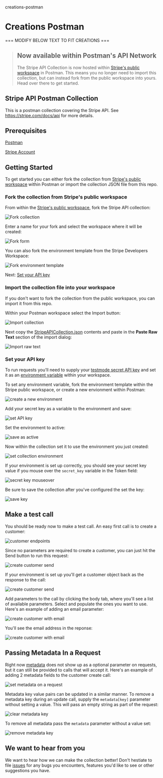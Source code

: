 creations-postman
# Creations Postman


=== MODIFY BELOW TEXT TO FIT CREATIONS ===



> ## Now available within Postman's API Network
> The Stripe API Collection is now hosted within [Stripe's public workspace](https://www.postman.com/stripedev/workspace/stripe-developers/overview) in Postman.  This means you no longer need to import this collection, but can instead fork from the public workspace into yours. Head over there to get started. 
## Stripe API Postman Collection
This is a postman collection covering the Stripe API. See https://stripe.com/docs/api for more details.
## Prerequisites
[Postman](https://www.getpostman.com/downloads/)

[Stripe Account](https://dashboard.stripe.com/register)
## Getting Started
To get started you can either fork the collection from [Stripe's public workspace](https://www.postman.com/stripedev/workspace/stripe-developers/overview) within Postman or import the collection JSON file from this repo. 
### Fork the collection from Stripe's public workspace
From within the [Stripe's public workspace](https://www.postman.com/stripedev/workspace/stripe-developers/overview), fork the Stripe API collection:

![Fork collection](https://raw.github.com/stripe/stripe-postman/master/screenshots/postman_fork_collection.png)

Enter a name for your fork and select the workspace where it will be created: 

![Fork form](https://raw.github.com/stripe/stripe-postman/master/screenshots/postman_fork_form.png)

You can also fork the environment template from the Stripe Developers Workspace:

![Fork environment template](https://raw.github.com/stripe/stripe-postman/master/screenshots/postman_fork_env_template.png) 

Next: [Set your API key](#set-your-api-key)
### Import the collection file into your workspace
If you don't want to fork the collection from the public workspace, you can import it from this repo. 

Within your Postman workspace select the Import button:

![Import collection](https://raw.github.com/stripe/stripe-postman/master/screenshots/postman_import_collection.png)

Next copy the [StripeAPICollection.json](https://github.com/stripe/stripe-postman/blob/master/StripeAPICollection.json) contents and paste in the **Paste Raw Text** section of the import dialog:

 ![Import raw text](https://raw.github.com/stripe/stripe-postman/master/screenshots/postman_import_raw_text.png)

### Set your API key
To run requests you'll need to supply your [testmode secret API key](https://dashboard.stripe.com/test/apikeys) and set it as an [environment variable](https://learning.postman.com/docs/sending-requests/variables/) within your workspace.

To set any environment variable, fork the environment template within the Stripe public workspace, or create a new envionment within Postman:

![create a new environment](https://raw.github.com/stripe/stripe-postman/master/screenshots/postman_create_new_env.png)

Add your secret key as a variable to the environment and save:

![set API key](https://raw.github.com/stripe/stripe-postman/master/screenshots/postman_set_key_and_save.png)

Set the environment to active:

![save as active](https://raw.github.com/stripe/stripe-postman/master/screenshots/postman_set_active_env.png)

Now within the collection set it to use the environment you just created:

![set collection environment](https://raw.github.com/stripe/stripe-postman/master/screenshots/postman_set_collection_environment.png)

If your environment is set up correctly, you should see your secret key value if you mouse over the `secret_key` variable in the Token field:

![secret key mouseover](https://raw.github.com/stripe/stripe-postman/master/screenshots/postman_secret_key_mouseover.png)



Be sure to save the collection after you've configured the set the key:

![save key](https://raw.github.com/stripe/stripe-postman/master/screenshots/postman_save_key.png)

## Make a test call
You should be ready now to make a test call. An easy first call is to create a customer:

![customer endpoints](https://raw.github.com/stripe/stripe-postman/master/screenshots/postman_customer_endpoints.png)

Since no parameters are required to create a customer, you can just hit the Send button to run this request:

![create customer send](https://raw.github.com/stripe/stripe-postman/master/screenshots/postman_create_customer_send.png)

If your environment is set up you'll get a customer object back as the response to the call:

![create customer send](https://raw.github.com/stripe/stripe-postman/master/screenshots/postman_customer_create_no_params_response.png)


Add parameters to the call by clicking the body tab, where you'll see a list of available parameters.  Select and populate the ones you want to use. Here's an example of adding an email parameter:

![create customer with email](https://raw.github.com/stripe/stripe-postman/master/screenshots/postman_create_customer_with_email_request.png)

You'll see the email address in the reponse:

![create customer with email](https://raw.github.com/stripe/stripe-postman/master/screenshots/postman_create_customer_with_email_response.png)

## Passing Metadata In a Request
Right now [metadata](https://stripe.com/docs/api/metadata) does not show up as a optional parameter on requests, but it can still be provided to calls that will accept it.  Here's an example of adding 2 metadata fields to the customer create call:

![set metadata on a request](https://raw.github.com/stripe/stripe-postman/master/screenshots/postman_set_metadata.png)

Metadata key value pairs can be updated in a similar manner. To remove a metadata key during an update call, supply the `metadata[key]` parameter without setting a value.  This will pass an empty string as part of the request:

![clear metadata key](https://raw.github.com/stripe/stripe-postman/master/screenshots/postman_update_metadata.png)

To remove all metadata pass the `metadata` parameter without a value set:

![remove metadata key](https://raw.github.com/stripe/stripe-postman/master/screenshots/postman_remove_metadata.png)

## We want to hear from you
We want to hear how we can make the collection better! Don't hestiate to file [issues](https://github.com/stripe/stripe-postman/issues) for any bugs you encounters, features you'd like to see or other suggestions you have.
